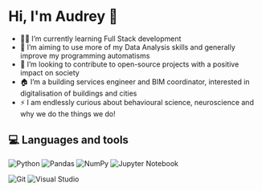 # Hi, I'm Audrey 👋

- 👩‍💻 I’m currently learning Full Stack development
- 🌱 I’m aiming to use more of my Data Analysis skills and generally improve my programming automatisms
- 👯 I’m looking to contribute to open-source projects with a positive impact on society
- 🏠 I’m a building services engineer and BIM coordinator, interested in digitalisation of buildings and cities
- ⚡ I am endlessly curious about behavioural science, neuroscience and why we do the things we do!

## 💻 Languages and tools
![Python](https://img.shields.io/badge/python-3670A0?style=for-the-badge&logo=python&logoColor=ffdd54)
![Pandas](https://img.shields.io/badge/pandas-%23150458.svg?style=for-the-badge&logo=pandas&logoColor=white)
![NumPy](https://img.shields.io/badge/numpy-%23013243.svg?style=for-the-badge&logo=numpy&logoColor=white)
![Jupyter Notebook](https://img.shields.io/badge/jupyter-%23FA0F00.svg?style=for-the-badge&logo=jupyter&logoColor=white)

![Git](https://img.shields.io/badge/git-%23F05033.svg?style=for-the-badge&logo=git&logoColor=white)
![Visual Studio](https://img.shields.io/badge/VisualStudio-5C2D91.svg?style=for-the-badge&logo=visual-studio&logoColor=white)



